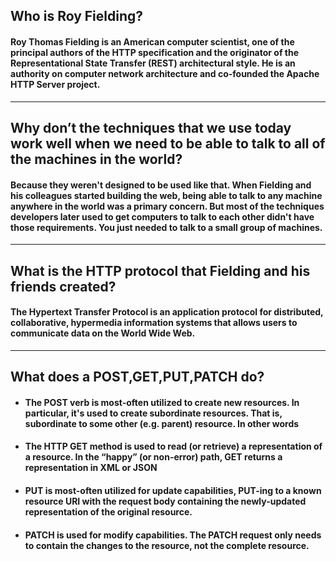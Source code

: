 ## Who is Roy Fielding?

#### Roy Thomas Fielding is an American computer scientist, one of the principal authors of the HTTP specification and the originator of the Representational State Transfer (REST) architectural style. He is an authority on computer network architecture and co-founded the Apache HTTP Server project.
---
## Why don’t the techniques that we use today work well when we need to be able to talk to all of the machines in the world?

#### Because they weren't designed to be used like that. When Fielding and his colleagues started building the web, being able to talk to any machine anywhere in the world was a primary concern. But most of the techniques developers later used to get computers to talk to each other didn't have those requirements. You just needed to talk to a small group of machines.
---
## What is the HTTP protocol that Fielding and his friends created?


#### The Hypertext Transfer Protocol is an application protocol for distributed, collaborative, hypermedia information systems that allows users to communicate data on the World Wide Web.
---
## What does a POST,GET,PUT,PATCH do?
- #### The POST verb is most-often utilized to **create** new resources. In particular, it's used to create subordinate resources. That is, subordinate to some other (e.g. parent) resource. In other words

- #### The HTTP GET method is used to **read** (or retrieve) a representation of a resource. In the “happy” (or non-error) path, GET returns a representation in XML or JSON 

- #### PUT is most-often utilized for **update** capabilities, PUT-ing to a known resource URI with the request body containing the newly-updated representation of the original resource.

- #### PATCH is used for **modify** capabilities. The PATCH request only needs to contain the changes to the resource, not the complete resource.
